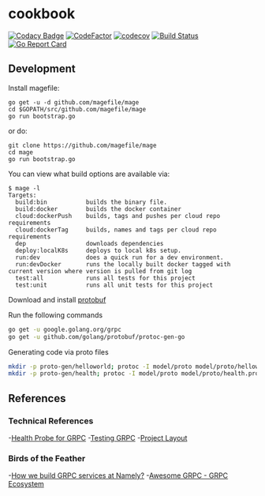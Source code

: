 # cookbook

[![Codacy Badge](https://api.codacy.com/project/badge/Grade/45fb61c8af604b7cb45679ad240fa4e0)](https://app.codacy.com/app/johnroach1985/cookbook?utm_source=github.com&utm_medium=referral&utm_content=johnroach/cookbook&utm_campaign=Badge_Grade_Dashboard) [![CodeFactor](https://www.codefactor.io/repository/github/johnroach/cookbook/badge)](https://www.codefactor.io/repository/github/johnroach/cookbook) [![codecov](https://codecov.io/gh/johnroach/cookbook/branch/master/graph/badge.svg)](https://codecov.io/gh/johnroach/cookbook) [![Build Status](https://travis-ci.org/johnroach/cookbook.svg?branch=master)](https://travis-ci.org/johnroach/cookbook) [![Go Report Card](https://goreportcard.com/badge/github.com/johnroach/cookbook)](https://goreportcard.com/report/github.com/johnroach/cookbook)

## Development

Install magefile:


```$bash
go get -u -d github.com/magefile/mage
cd $GOPATH/src/github.com/magefile/mage
go run bootstrap.go
```

or do:

```$bash
git clone https://github.com/magefile/mage
cd mage
go run bootstrap.go
```

You can view what build options are available via:

```$bash
$ mage -l
Targets:
  build:bin           builds the binary file.
  build:docker        builds the docker container
  cloud:dockerPush    builds, tags and pushes per cloud repo requirements
  cloud:dockerTag     builds, names and tags per cloud repo requirements
  dep                 downloads dependencies
  deploy:localK8s     deploys to local k8s setup.
  run:dev             does a quick run for a dev environment.
  run:devDocker       runs the locally built docker tagged with current version where version is pulled from git log
  test:all            runs all tests for this project
  test:unit           runs all unit tests for this project
```

Download and install [protobuf](https://github.com/protocolbuffers/protobuf/releases)

Run the following commands

```bash
go get -u google.golang.org/grpc
go get -u github.com/golang/protobuf/protoc-gen-go
```

Generating code via proto files

```bash
mkdir -p proto-gen/helloworld; protoc -I model/proto model/proto/helloworld.proto --go_out=plugins=grpc:proto-gen/helloworld
mkdir -p proto-gen/health; protoc -I model/proto model/proto/health.proto --go_out=plugins=grpc:proto-gen/health
```

## References

### Technical References

-[Health Probe for GRPC](https://github.com/grpc-ecosystem/grpc-health-probe)
-[Testing GRPC](https://github.com/grpc/grpc-go/blob/master/Documentation/gomock-example.md)
-[Project Layout](https://github.com/golang-standards/project-layout)

### Birds of the Feather

-[How we build GRPC services at Namely?](https://medium.com/namely-labs/how-we-build-grpc-services-at-namely-52a3ae9e7c35)
-[Awesome GRPC - GRPC Ecosystem](https://github.com/grpc-ecosystem/awesome-grpc)
